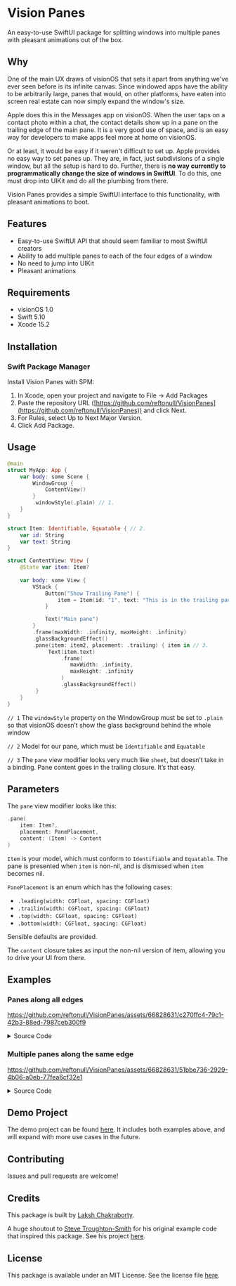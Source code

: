 # Vision Panes

An easy-to-use SwiftUI package for splitting windows into multiple panes with pleasant animations out of the box. 

## Why

One of the main UX draws of visionOS that sets it apart from anything we've ever seen before is its infinite canvas. Since windowed apps have the ability to be arbitrarily large, panes that would, on other platforms, have eaten into screen real estate can now simply expand the window's size.

Apple does this in the Messages app on visionOS. When the user taps on a contact photo within a chat, the contact details show up in a pane on the trailing edge of the main pane. It is a very good use of space, and is an easy way for developers to make apps feel more at home on visionOS.

Or at least, it would be easy if it weren't difficult to set up. Apple provides no easy way to set panes up. They are, in fact, just subdivisions of a single window, but all the setup is hard to do. Further, there is **no way currently to programmatically change the size of windows in SwiftUI**. To do this, one must drop into UIKit and do all the plumbing from there.

Vision Panes provides a simple SwiftUI interface to this functionality, with pleasant animations to boot.

## Features
- Easy-to-use SwiftUI API that should seem familiar to most SwiftUI creators
- Ability to add multiple panes to each of the four edges of a window
- No need to jump into UIKit
- Pleasant animations

## Requirements
- visionOS 1.0
- Swift 5.10
- Xcode 15.2

## Installation
### Swift Package Manager
Install Vision Panes with SPM:

1. In Xcode, open your project and navigate to File → Add Packages
2. Paste the repository URL ([https://github.com/reftonull/VisionPanes](https://github.com/reftonull/VisionPanes)) and click Next.
3. For Rules, select Up to Next Major Version.
4. Click Add Package.

## Usage
```swift
@main
struct MyApp: App {
    var body: some Scene {
        WindowGroup {
            ContentView()
        }
        .windowStyle(.plain) // 1.
    }
}

struct Item: Identifiable, Equatable { // 2.
    var id: String
    var text: String
}

struct ContentView: View {
    @State var item: Item?
    
    var body: some View {
        VStack {
            Button("Show Trailing Pane") {
                item = Item(id: "1", text: "This is in the trailing pane")
            }

            Text("Main pane")
        }
        .frame(maxWidth: .infinity, maxHeight: .infinity)
        .glassBackgroundEffect()
        .pane(item: item2, placement: .trailing) { item in // 3.
             Text(item.text)
                 .frame(
                    maxWidth: .infinity,
                    maxHeight: .infinity
                 )
                 .glassBackgroundEffect()
         }
    }
}
```

`// 1` The `windowStyle` property on the WindowGroup must be set to `.plain` so that visionOS doesn’t show the glass background behind the whole window

`// 2` Model for our pane, which must be `Identifiable` and `Equatable`

`// 3` The `pane` view modifier looks very much like `sheet`, but doesn’t take in a binding. Pane content goes in the trailing closure. It’s that easy.

## Parameters 
The `pane` view modifier looks like this:
```swift
.pane(
    item: Item?,
    placement: PanePlacement,
    content: (Item) -> Content
)
```
`Item` is your model, which must conform to `Identifiable` and `Equatable`.  The pane is presented when `item` is non-nil, and is dismissed when `item` becomes nil.

`PanePlacement` is an enum which has the following cases:
- `.leading(width: CGFloat, spacing: CGFloat)`
- `.trailin(width: CGFloat, spacing: CGFloat)`
- `.top(width: CGFloat, spacing: CGFloat)`
- `.bottom(width: CGFloat, spacing: CGFloat)`

Sensible defaults are provided.

The `content` closure takes as input the non-nil version of item, allowing you to drive your UI from there.

## Examples
### Panes along all edges

https://github.com/reftonull/VisionPanes/assets/66828631/c270ffc4-79c1-42b3-88ed-7987ceb300f9

<details>
<summary>Source Code</summary>
    
```swift
struct Item: Identifiable, Equatable {
    var id: String
    var text: String
}

struct AllEdges: View {
    @State var item: Item?
    @State var item2: Item?
    @State var item3: Item?
    @State var item4: Item?
    
    var body: some View {
        VStack {
            Button("Show Leading Pane") {
                if item == nil {
                    item = Item(id: "1", text: "Leading Pane")
                } else {
                    item = nil
                }
            }
            
            Button("Show Trailing Pane") {
                if item2 == nil {
                    item2 = Item(id: "1", text: "Leading Pane")
                } else {
                    item2 = nil
                }
            }
            
            Button("Show Top Pane") {
                if item3 == nil {
                    item3 = Item(id: "1", text: "Leading Pane")
                } else {
                    item3 = nil
                }
            }
            
            Button("Show Bottom Pane") {
                if item4 == nil {
                    item4 = Item(id: "1", text: "Leading Pane")
                } else {
                    item4 = nil
                }
            }
        }
        .frame(maxWidth: .infinity, maxHeight: .infinity)
        .glassBackgroundEffect()
        .pane(item: item, placement: .leading) { item in
            Text(item.text)
                .frame(maxWidth: .infinity, maxHeight: .infinity)
                .glassBackgroundEffect()
        }
        .pane(item: item2, placement: .trailing) { item in
            Text(item.text)
                .frame(maxWidth: .infinity, maxHeight: .infinity)
                .glassBackgroundEffect()
        }
        .pane(item: item3, placement: .top) { item in
            Text(item.text)
                .frame(maxWidth: .infinity, maxHeight: .infinity)
                .glassBackgroundEffect()
        }
        .pane(item: item4, placement: .bottom) { item in
            Text(item.text)
                .frame(maxWidth: .infinity, maxHeight: .infinity)
                .glassBackgroundEffect()
        }
    }
}
```

</details>

### Multiple panes along the same edge

https://github.com/reftonull/VisionPanes/assets/66828631/51bbe736-2929-4b06-a0eb-77fea6cf32e1

<details>
<summary>Source Code</summary>
    
```swift
struct Item: Identifiable, Equatable {
    var id: String
    var text: String
}

struct SameEdge: View {
    @State var item: Item?
    @State var item2: Item?
    
    var body: some View {
        VStack {
            Button("Show Pane 1") {
                if item == nil {
                    item = Item(id: "1", text: "Pane 1")
                } else {
                    item = nil
                }
            }
            
            Button("Show Pane 2") {
                if item2 == nil {
                    item2 = Item(id: "1", text: "Pane 2")
                } else {
                    item2 = nil
                }
            }
        }
        .frame(maxWidth: .infinity, maxHeight: .infinity)
        .glassBackgroundEffect()
        .pane(item: item, placement: .trailing) { item in
            Text(item.text)
                .frame(maxWidth: .infinity, maxHeight: .infinity)
                .glassBackgroundEffect()
        }
        .pane(item: item2, placement: .trailing) { item in
            Text(item.text)
                .frame(maxWidth: .infinity, maxHeight: .infinity)
                .glassBackgroundEffect()
        }
    }
}
```

</details>

## Demo Project
The demo project can be found [here](https://github.com/reftonull/VisionPanes/tree/main/Example%20Project). It includes both examples above, and will expand with more use cases in the future.

## Contributing
Issues and pull requests are welcome!

## Credits
This package is built by [Laksh Chakraborty](https://github.com/reftonull).

A huge shoutout to [Steve Troughton-Smith](https://github.com/steventroughtonsmith) for his original example code that inspired this package. See his project [here](https://github.com/steventroughtonsmith/VisionMessagesDualPane).

## License
This package is available under an MIT License. See the license file [here](https://github.com/reftonull/VisionPanes/blob/main/LICENSE).

